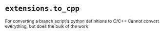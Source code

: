 # `extensions.to_cpp`
For converting a branch script's python definitions to C/C++
Cannot convert everything, but does the bulk of the work
